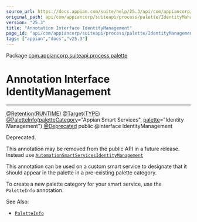 ```yaml
---
source_url: https://docs.appian.com/suite/help/25.3/api/com/appiancorp/suiteapi/process/palette/IdentityManagement.html
original_path: api/com/appiancorp/suiteapi/process/palette/IdentityManagement.html
version: "25.3"
title: "Annotation Interface IdentityManagement"
page_id: "api/com/appiancorp/suiteapi/process/palette/IdentityManagement"
tags: ["appian","docs","v25.3"]
---
```



Package [com.appiancorp.suiteapi.process.palette](package-summary.html)

# Annotation Interface IdentityManagement

* * *

[@Retention](https://docs.oracle.com/en/java/javase/17/docs/api/java.base/java/lang/annotation/Retention.html "class or interface in java.lang.annotation")([RUNTIME](https://docs.oracle.com/en/java/javase/17/docs/api/java.base/java/lang/annotation/RetentionPolicy.html#RUNTIME "class or interface in java.lang.annotation")) [@Target](https://docs.oracle.com/en/java/javase/17/docs/api/java.base/java/lang/annotation/Target.html "class or interface in java.lang.annotation")([TYPE](https://docs.oracle.com/en/java/javase/17/docs/api/java.base/java/lang/annotation/ElementType.html#TYPE "class or interface in java.lang.annotation")) [@PaletteInfo](PaletteInfo.html "annotation interface in com.appiancorp.suiteapi.process.palette")([paletteCategory](PaletteInfo.html#paletteCategory\(\))\="Appian Smart Services", [palette](PaletteInfo.html#palette\(\))\="Identity Management") [@Deprecated](https://docs.oracle.com/en/java/javase/17/docs/api/java.base/java/lang/Deprecated.html "class or interface in java.lang") public @interface IdentityManagement

Deprecated.

This annotation may be removed from the public API in a future release. Instead use [`AutomationSmartServicesIdentityManagement`](AutomationSmartServicesIdentityManagement.html "annotation interface in com.appiancorp.suiteapi.process.palette")

This annotation can be used on a custom smart service to designate that it should appear in the palette in a pre-existing palette category.

To create a new palette category for your smart service, use the `PaletteInfo` annotation.

See Also:

-   [`PaletteInfo`](PaletteInfo.html "annotation interface in com.appiancorp.suiteapi.process.palette")